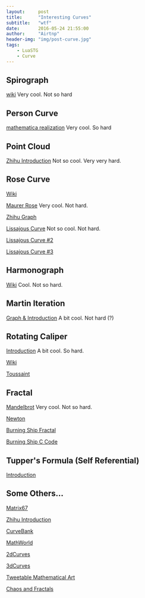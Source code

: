 ```yaml
---
layout:     post
title:      "Interesting Curves"
subtitle:   "wtf"
date:       2016-05-24 21:55:00
author:     "Airtnp"
header-img: "img/post-curve.jpg"
tags:
    - LuaSTG
    - Curve
---
```


## Spirograph

[wiki](https://en.wikipedia.org/wiki/Spirograph) Very cool. Not so hard

## Person Curve

[mathematica realization](http://mathematica.stackexchange.com/questions/17704/how-to-create-a-new-person-curve) Very cool. So hard

## Point Cloud

[Zhihu Introduction](https://www.zhihu.com/question/30100704) Not so cool. Very very hard.

## Rose Curve

[Wiki](https://en.wikipedia.org/wiki/Rose\_(mathematics))

[Maurer Rose](https://en.wikipedia.org/wiki/Maurer_rose) Very cool. Not hard.

[Zhihu Graph](https://www.zhihu.com/question/20284157/answer/98137674)

[Lissajous Curve](https://en.wikipedia.org/wiki/Lissajous_curve) Not so cool. Not hard.

[Lissajous Curve #2](http://www.cnblogs.com/WhyEngine/p/3829456.html)

[Lissajous Curve #3](http://baike.baidu.com/link?url=Ty3ltQk7MQbtiGYyRsasscaCZWoBbRRG9r26ftgoVPdB910Z3RUCUZCphAzD4Pn1WL0oyH3GuUDybyBR60Rp9K)

## Harmonograph

[Wiki](https://en.wikipedia.org/wiki/Harmonograph) Cool. Not so hard.

## Martin Iteration

[Graph & Introduction](http://www.cnblogs.com/WhyEngine/p/4330595.html) A bit cool. Not hard (?)

## Rotating Caliper

[Introduction](http://blog.csdn.net/hanchengxi/article/details/8639476) A bit cool. So hard.

[Wiki](https://es.wikipedia.org/wiki/Rotating_calipers)

[Toussaint](https://en.wikipedia.org/wiki/Rotating_calipers)

## Fractal

[Mandelbrot](https://en.wikipedia.org/wiki/Mandelbrot_set) Very cool. Not so hard.

[Newton](https://en.wikipedia.org/wiki/Newton_fractal)

[Burning Ship Fractal](https://en.wikipedia.org/wiki/Burning_Ship_fractal)

[Burning Ship C Code](http://paulbourke.net/fractals/burnship/burningship.c)

## Tupper's Formula (Self Referential)

[Introduction](http://jtra.cz/stuff/essays/math-self-reference/index.html)

## Some Others...

[Matrix67](http://www.matrix67.com/blog/archives/4447)

[Zhihu Introduction](https://www.zhihu.com/question/29993875)

[CurveBank](http://curvebank.calstatela.edu/home/home.htm)

[MathWorld](http://mathworld.wolfram.com/topics/Curves.html)

[2dCurves](http://www.2dcurves.com/)

[3dCurves](http://www.cnblogs.com/WhyEngine/category/614769.html)

[Tweetable Mathematical Art](http://codegolf.stackexchange.com/questions/35569/tweetable-mathematical-art)

[Chaos and Fractals](https://www.dmoz.org/Science/Math/Chaos_and_Fractals)